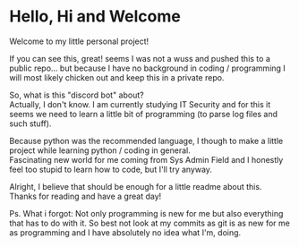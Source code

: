 # Hello, Hi and Welcome
Welcome to my little personal project!

If you can see this, great! seems I was not a wuss and pushed this to a public repo... but because I have no background in coding / programming I will most likely chicken out and keep this in a private repo.

So, what is this "discord bot" about?  
Actually, I don't know. I am currently studying IT Security and for this it seems we need to learn a little bit of programming (to parse log files and such stuff).

Because python was the recommended language, I though to make a little project while learning python / coding in general.  
Fascinating new world for me coming from Sys Admin Field and I honestly feel too stupid to learn how to code, but I'll try anyway.

Alright, I believe that should be enough for a little readme about this.  
Thanks for reading and have a great day!

Ps. What i forgot: Not only programming is new for me but also everything that has to do with it. So best not look at my commits as git is as new for me as programming and I have absolutely no idea what I'm, doing.